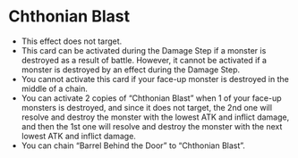 # Chthonian Blast

*   This effect does not target.
*   This card can be activated during the Damage Step if a monster is destroyed as a result of battle. However, it cannot be activated if a monster is destroyed by an effect during the Damage Step.
*   You cannot activate this card if your face-up monster is destroyed in the middle of a chain.
*   You can activate 2 copies of “Chthonian Blast” when 1 of your face-up monsters is destroyed, and since it does not target, the 2nd one will resolve and destroy the monster with the lowest ATK and inflict damage, and then the 1st one will resolve and destroy the monster with the next lowest ATK and inflict damage.
*   You can chain “Barrel Behind the Door” to “Chthonian Blast”.
